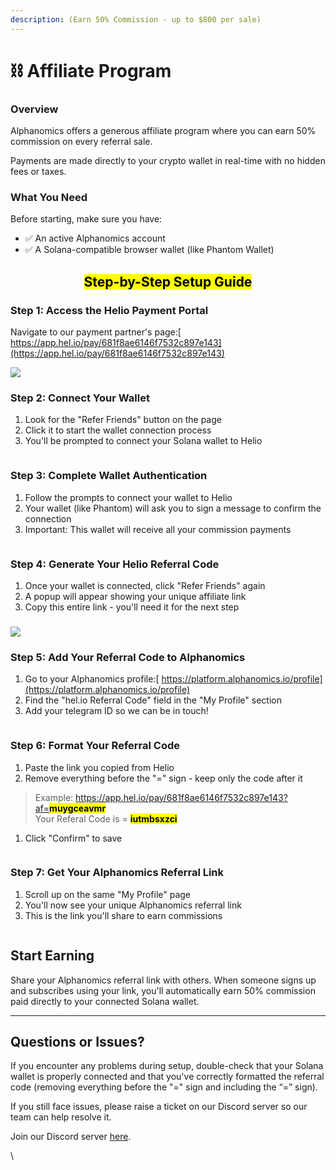 ```yaml
---
description: (Earn 50% Commission - up to $800 per sale)
---
```


# ⛓️ Affiliate Program

### Overview

Alphanomics offers a generous affiliate program where you can earn 50% commission on every referral sale.&#x20;

Payments are made directly to your crypto wallet in real-time with no hidden fees or taxes.

### What You Need

Before starting, make sure you have:

* ✅ An active Alphanomics account
* ✅ A Solana-compatible browser wallet (like Phantom Wallet)

<h2 align="center"><mark style="color:$primary;">Step-by-Step Setup Guide</mark></h2>

### Step 1: Access the Helio Payment Portal

Navigate to our payment partner's page:[ https://app.hel.io/pay/681f8ae6146f7532c897e143](https://app.hel.io/pay/681f8ae6146f7532c897e143)

![](https://lh7-rt.googleusercontent.com/docsz/AD_4nXcH6hZRjxBMlerlcuDAbHVcOTSy3SID_l8mSTyFBFvFgas4b6HDJg2EWzVzMkkgwZKjYnoYeT6WgUlsl2An0QgiHtJk1S1rnuKddWcRcxM0fyi4ygFcRYAcUlmMt7eau81kUVYxFw?key=GTEUJdgaOHAwfJVXQd4rcQ)

### Step 2: Connect Your Wallet

1. Look for the "Refer Friends" button on the page
2. Click it to start the wallet connection process
3. You'll be prompted to connect your Solana wallet to Helio

<figure><img src="https://lh7-rt.googleusercontent.com/docsz/AD_4nXdeh6iUdKeh-HHzLq_6fDsIyN9kREM8rsFOyK68e_21az8c-wuwYjucsFO-sO4GAFrLIE5LBf9WXJhvIqXxibVAxB9q4VFLD9e_5pnAMFvnDtGDLEK2nGBaz3fcgvVkPlkXRBcN3Q?key=GTEUJdgaOHAwfJVXQd4rcQ" alt=""><figcaption></figcaption></figure>

### Step 3: Complete Wallet Authentication

1. Follow the prompts to connect your wallet to Helio
2. Your wallet (like Phantom) will ask you to sign a message to confirm the connection
3. Important: This wallet will receive all your commission payments

<figure><img src="https://lh7-rt.googleusercontent.com/docsz/AD_4nXexwDzWxff4fq2aXIDtH4uSGr5jwPwxCWWxPujNLf_pOXI1fPMBwzIYcUa13UaViYDjxrgDh4GTZJ-iUHQob_42KzOlobKlGkBD_Ga_NLWXlR7EsLSFALtcKSmL-8TJmYI6sdmq0Q?key=GTEUJdgaOHAwfJVXQd4rcQ" alt=""><figcaption></figcaption></figure>

### Step 4: Generate Your Helio Referral Code

1. Once your wallet is connected, click "Refer Friends" again
2. A popup will appear showing your unique affiliate link
3. Copy this entire link - you'll need it for the next step

### ![](https://lh7-rt.googleusercontent.com/docsz/AD_4nXcD5e_bN9BXQLmRtdxL3aiXAlWblA3pmUtIbqyEJ1wZPSD8hvXbsFB_n0RBHqLjeWitUfHMmLKj5lj8PUjgbNQ1E-577bkNiQ5W3CQu5D1UTbDNeUdnSykk-sTQBMyn72vP_tPk?key=GTEUJdgaOHAwfJVXQd4rcQ)

### Step 5: Add Your Referral Code to Alphanomics

1. Go to your Alphanomics profile:[ https://platform.alphanomics.io/profile](https://platform.alphanomics.io/profile)
2. Find the "hel.io Referral Code" field in the "My Profile" section
3. Add your telegram ID so we can be in touch!

<figure><img src="https://lh7-rt.googleusercontent.com/docsz/AD_4nXc99sQMjETtFIsQ4CvIbcsHo7HTSMb5pQkvrOBlMfpXV9ghJ45lqBMBaGLFbTZdwaPmtzkqw1jsq1jW36B8j_lIJK-Ap5mNtRhWXI4H3xu0ZDsBj6CMPS4MGj0Aokh3HhCF2Oft0A?key=GTEUJdgaOHAwfJVXQd4rcQ" alt=""><figcaption></figcaption></figure>

### Step 6: Format Your Referral Code

1. Paste the link you copied from Helio
2. Remove everything before the "=" sign - keep only the code after it

> Example: https://app.hel.io/pay/681f8ae6146f7532c897e143?af=<mark style="background-color:yellow;">**muygceavmr**</mark>\
> Your Referal Code is = <mark style="background-color:yellow;">**iutmbsxzci**</mark>

1. Click "Confirm" to save

<figure><img src="https://lh7-rt.googleusercontent.com/docsz/AD_4nXeFHxY6ULxP5SEFmT4TuSFnsq181lWExXA4Q45S7N69fXaIt_xYc_tkI7dhYlcCa-uVpNbyRgADxAANcg8DOilfhnDWF8KkY5IYpEesv6FcVnlU0vORuPU9RvIExE-rTuw0AsBjbw?key=GTEUJdgaOHAwfJVXQd4rcQ" alt=""><figcaption></figcaption></figure>

### Step 7: Get Your Alphanomics Referral Link

1. Scroll up on the same "My Profile" page
2. You'll now see your unique Alphanomics referral link
3. This is the link you'll share to earn commissions

<figure><img src="https://lh7-rt.googleusercontent.com/docsz/AD_4nXf6SFOv-zpLP7LKvn0gOGIokLMxzte2D0o6qy7elOiwxWWiMoZ-H16MTy1y4lekQY6quTtLFt3e3GV77cSYl9qn4B0wL4b9SrFpMp6NYpmi6b36nOiwHD0LEVcJuSRt_HoFvpQ5vw?key=GTEUJdgaOHAwfJVXQd4rcQ" alt=""><figcaption></figcaption></figure>

## Start Earning

Share your Alphanomics referral link with others. When someone signs up and subscribes using your link, you'll automatically earn 50% commission paid directly to your connected Solana wallet.

***

## Questions or Issues?&#x20;

If you encounter any problems during setup, double-check that your Solana wallet is properly connected and that you've correctly formatted the referral code (removing everything before the "=" sign and including the “=” sign).

If you still face issues, please raise a ticket on our Discord server so our team can help resolve it.

Join our Discord server [here](https://discord.gg/HD9METwd).

\
